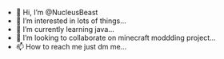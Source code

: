 - 👋 Hi, I’m @NucleusBeast
- 👀 I’m interested in lots of things...
- 🌱 I’m currently learning java...
- 💞️ I’m looking to collaborate on minecraft moddding project...
- 📫 How to reach me just dm me...

<!---
NucleusBeast/NucleusBeast is a ✨ special ✨ repository because its `README.md` (this file) appears on your GitHub profile.
You can click the Preview link to take a look at your changes.
--->
